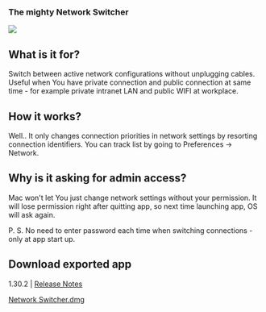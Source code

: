 ### The mighty Network Switcher
![](https://cloud.githubusercontent.com/assets/2383901/19784108/1a7ed22e-9c5a-11e6-80b0-606fd34cb1a1.png)

## What is it for?

Switch between active network configurations without unplugging cables. Useful when You have private connection and public connection at same time - for example private intranet LAN and public WIFI at workplace.

## How it works? 

Well.. It only changes connection priorities in network settings by resorting connection identifiers. You can track list by going to Preferences -> Network.

## Why is it asking for admin access?

Mac won't let You just change network settings without your permission. It will lose permission right after quitting app, so next time launching app, OS will ask again. 

P. S. No need to enter password each time when switching connections - only at app start up.

## Download exported app

1.30.2 | [Release Notes](https://github.com/PauliusVindzigelskis/Network-Switcher/wiki/Release-Notes)

[Network Switcher.dmg](https://github.com/PauliusVindzigelskis/Network-Switcher/files/560576/Network.Switcher1.30.2.zip)
